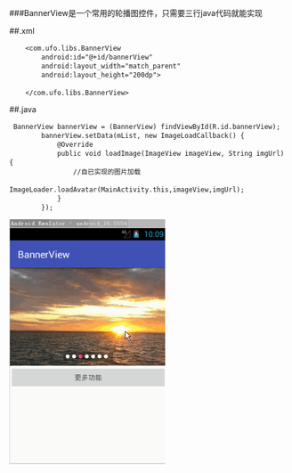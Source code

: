 ###BannerView是一个常用的轮播图控件，只需要三行java代码就能实现


##.xml

        <com.ufo.libs.BannerView
            android:id="@+id/bannerView"
            android:layout_width="match_parent"
            android:layout_height="200dp">

        </com.ufo.libs.BannerView>


##.java


     BannerView bannerView = (BannerView) findViewById(R.id.bannerView);
            bannerView.setData(mList, new ImageLoadCallback() {
                @Override
                public void loadImage(ImageView imageView, String imgUrl) {
                    //自已实现的图片加载
                    ImageLoader.loadAvatar(MainActivity.this,imageView,imgUrl);
                }
            });


<img src="https://github.com/123ufo/BannerView/blob/master/screenshot/1.gif?raw=true" width="280"/>
